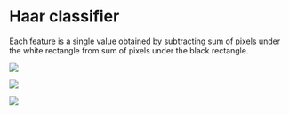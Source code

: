 # Haar classifier

Each feature is a single value obtained by subtracting sum of pixels under the white rectangle from sum of pixels under the black rectangle.

![](https://docs.opencv.org/master/haar_features.jpg)

![](https://docs.opencv.org/master/haar.png)

![](https://docs.opencv.org/master/Cascade_Classifier_Tutorial_Result_Haar.jpg)
